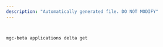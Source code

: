 ```yaml
---
description: "Automatically generated file. DO NOT MODIFY"
---
```


```bash


mgc-beta applications delta get

```